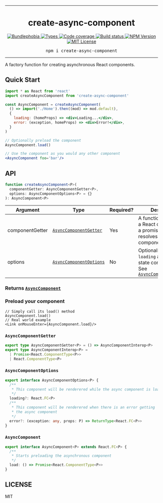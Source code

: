 <hr>
<div align="center">
  <h1 align="center">
    create-async-component
  </h1>
</div>

<p align="center">
  <a href="https://bundlephobia.com/result?p=create-async-component">
    <img alt="Bundlephobia" src="https://img.shields.io/bundlephobia/minzip/create-async-component?style=for-the-badge&labelColor=24292e">
  </a>
  <a aria-label="Types" href="https://www.npmjs.com/package/create-async-component">
    <img alt="Types" src="https://img.shields.io/npm/types/create-async-component?style=for-the-badge&labelColor=24292e">
  </a>
  <a aria-label="Code coverage report" href="https://codecov.io/gh/jaredLunde/create-async-component">
    <img alt="Code coverage" src="https://img.shields.io/codecov/c/gh/jaredLunde/create-async-component?style=for-the-badge&labelColor=24292e">
  </a>
  <a aria-label="Build status" href="https://travis-ci.com/jaredLunde/create-async-component">
    <img alt="Build status" src="https://img.shields.io/travis/com/jaredLunde/create-async-component?style=for-the-badge&labelColor=24292e">
  </a>
  <a aria-label="NPM version" href="https://www.npmjs.com/package/create-async-component">
    <img alt="NPM Version" src="https://img.shields.io/npm/v/create-async-component?style=for-the-badge&labelColor=24292e">
  </a>
  <a aria-label="License" href="https://jaredlunde.mit-license.org/">
    <img alt="MIT License" src="https://img.shields.io/npm/l/create-async-component?style=for-the-badge&labelColor=24292e">
  </a>
</p>

<pre align="center">npm i create-async-component</pre>
<hr>

A factory function for creating asynchronous React components.

## Quick Start

```jsx harmony
import * as React from 'react'
import createAsyncComponent from 'create-async-component'

const AsyncComponent = createAsyncComponent(
  () => import('./Home').then((mod) => mod.default),
  {
    loading: (homeProps) => <div>Loading...</div>,
    error: (exception, homeProps) => <div>Error!</div>,
  }
)

// Optionally preload the component
AsyncComponent.load()

// Use the component as you would any other component
<AsyncComponent foo='bar'/>
```

## API

```typescript
function createAsyncComponent<P>(
  componentGetter: AsyncComponentGetter<P>,
  options: AsyncComponentOptions<P> = {}
): AsyncComponent<P>
```

| Argument        | Type                                              | Required? | Description                                                                                                   |
| --------------- | ------------------------------------------------- | --------- | ------------------------------------------------------------------------------------------------------------- |
| componentGetter | [`AsyncComponentGetter`](#asynccomponentgetter)   | Yes       | A function that returns a React component or a promise that resolves a React component                        |
| options         | [`AsyncComponentOptions`](#asynccomponentoptions) | No        | Optionally adds `loading` and `error` state components. See [`AsyncComponentOptions`](#asynccomponentoptions) |

### Returns [`AsyncComponent`](#asynccomponent)

### Preload your component

```tsx
// Simply call its load() method
AsyncComponent.load()
// Real world example
<Link onMouseEnter={AsyncComponent.load}/>
```

### `AsyncComponentGetter`

```typescript
export type AsyncComponentGetter<P> = () => AsyncComponentInterop<P>
export type AsyncComponentInterop<P> =
  | Promise<React.ComponentType<P>>
  | React.ComponentType<P>
```

### `AsyncComponentOptions`

```typescript
export interface AsyncComponentOptions<P> {
  /**
   * This component will be renderered while the async component is loading
   */
  loading?: React.FC<P>
  /**
   * This component will be renderered when there is an error getting
   * the async component
   */
  error?: (exception: any, props: P) => ReturnType<React.FC<P>>
}
```

### `AsyncComponent`

```typescript
export interface AsyncComponent<P> extends React.FC<P> {
  /**
   * Starts preloading the asynchronous component
   */
  load: () => Promise<React.ComponentType<P>>
}
```

## LICENSE

MIT
